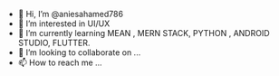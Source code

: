 - 👋 Hi, I’m @aniesahamed786
- 👀 I’m interested in UI/UX
- 🌱 I’m currently learning MEAN , MERN STACK, PYTHON , ANDROID STUDIO, FLUTTER.
- 💞️ I’m looking to collaborate on ...
- 📫 How to reach me ...

<!---
aniesahamed786/aniesahamed786 is a ✨ special ✨ repository because its `README.md` (this file) appears on your GitHub profile.
You can click the Preview link to take a look at your changes.
--->
